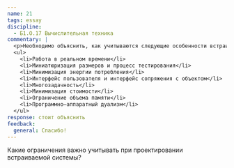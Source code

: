 ```yaml
---
name: 21
tags: essay
discipline:
  - Б1.О.17 Вычислительная техника
commentary: |
  <p>Необходимо объяснить, как учитываются следующие особенности встраиваемых систем:</p>
  <ul>
    <li>Работа в реальном времени</li>
    <li>Миниатюризация размеров и процесс тестирования</li>
    <li>Минимизация энергии потребления</li>
    <li>Интерфейс пользователя и интерфейс сопряжения с объектом</li>
    <li>Многозадачность</li>
    <li>Минимизация стоимости</li>
    <li>Ограничение объема памяти</li>
    <li>Программно–аппаратный дуализм</li>
  </ul>
response: стоит объяснить
feedback:
  general: Cпасибо!
---
```


Какие ограничения важно учитывать при проектировании встраиваемой системы?